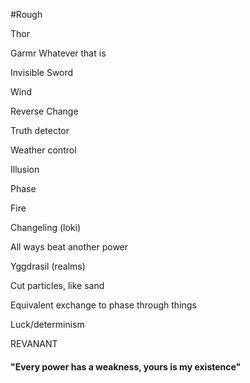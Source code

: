 #Rough 

Thor

Garmr Whatever that is

Invisible Sword

Wind

Reverse Change

Truth detector

Weather control

Illusion

Phase

Fire

Changeling (loki)

All ways beat another power

Yggdrasil (realms)

Cut particles, like sand

Equivalent exchange to phase through things

Luck/determinism

REVANANT


#### "Every power has a weakness, yours is my existence"